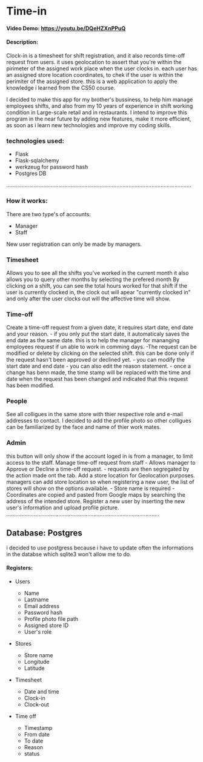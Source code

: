 # Time-in

#### Video Demo: https://youtu.be/DQeHZXnPPuQ

#### Description:

Clock-in is a timesheet for shift registration, and it also records time-off request from users.
it uses geolocation to assert that you're within the pirimeter of the assigned work place when the user clocks in.
each user has an assigned store location coordinates, to chek if the user is within the perimiter of the assigned store.
this is a web application to apply the knowledge i learned from the CS50 course.

I decided to make this app for my brother's bussiness, to help him manage employees shifts, and also from my 10 years of experience in shift working condition in Large-scale retail and in restaurants.
I intend to improve this program in the near future by adding new features, make it more efficient, as soon as i learn new technologies and improve my coding skills.

### technologies used:
- Flask
- Flask-sqlalchemy
- werkzeug for password hash
- Postgres DB

.........................................................................................................................

### How it works:

There are two type's of accounts:
- Manager
- Staff

New user registration can only be made by managers.

### Timesheet
Allows you to see all the shifts you've worked in the current month
it also allows you to query other months by selecting the prefered month
By clicking on a shift, you can see the total hours worked for that shift
if the user is currently clocked in, the clock out will apear "currently clocked in" and only after the user clocks out will the affective time will show.


### Time-off
Create a time-off request from a given date, it requires start date, end date and your reason.
    - if you only put the start date, it automaticaly saves the end date as the same date.
    this is to help the manager for mananging employees request if un able to work in comming days.
-The request can be modified or delete by clicking on the selected shift. this can be done only if the request hasn't been approved or declined yet.
    - you can modify the start date and end date
    - you can also edit the reason statement.
      - once a change has benn made, the time stamp will be replaced with the time and date when the request has been changed and indicated that this request has been modified.

### People
See all colligues in the same store with thier respective role and e-mail addresses to contact. I decided to add the profile photo so other colligues can be familiarized by the face and name of thier work mates.

### Admin
this button will only show if the account loged in is from a manager, to limit access to the staff.
 Manage time-off request from staff
    -  Allows manager to Approve or Decline a time-off request.
    -  requests are then segregated by the action made ont the tab.
 Add a store location for Geolocation purposes.
  managers can add store location so when registering a new user, the list of stores will show on the options available.
    - Store name is required
    - Coordinates are copied and pasted from Google maps by searching the address of the intended store.
 Register a new user by inserting the new user's information and upload profile picture.
....................................................................................................

## Database: Postgres

i decided to use postgress because i have to update often the informations in the databse which sqlite3 won't allow me to do.

#### Registers:
 - Users
    - Name
    - Lastname
    - Email address
    - Password hash
    - Profile photo file path
    - Assigned store ID
    - User's role

- Stores
    - Store name
    - Longitude
    - Latitude

- Timesheet
    - Date and time
    - Clock-in
    - Clock-out

- Time off
    - Timestamp
    - From date
    - To date
    - Reason
    - status
